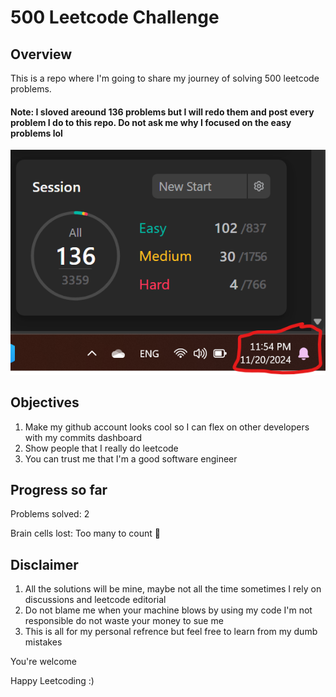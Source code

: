 # 500 Leetcode Challenge
## Overview
This is a repo where I'm going to share my journey of solving 500 leetcode problems. 
#### Note: I sloved areound 136 problems but I will redo them and post every problem I do to this repo. Do not ask me why I focused on the easy problems lol
![alt text](pictures/image.png)


## Objectives
1) Make my github account looks cool so I can flex on other developers with my commits dashboard
2) Show people that I really do leetcode
3) You can trust me that I'm a good software engineer

## Progress so far
Problems solved: 2

Brain cells lost: Too many to count 🧠


## Disclaimer
1) All the solutions will be mine, maybe not all the time sometimes I rely on discussions and leetcode editorial
2) Do not blame me when your machine blows by using my code I'm not responsible do not waste your money to sue me
3) This is all for my personal refrence but feel free to learn from my dumb mistakes


You're welcome 

Happy Leetcoding :)
